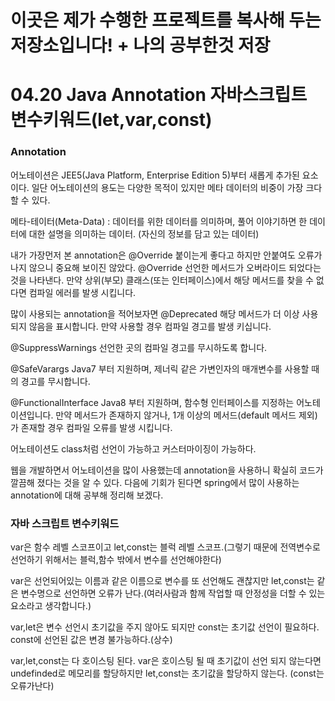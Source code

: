 # 이곳은 제가 수행한 프로젝트를 복사해 두는 저장소입니다! + 나의 공부한것 저장

<h1>04.20 Java Annotation 자바스크립트 변수키워드(let,var,const)</h1>

<h3>Annotation</h3>
어노테이션은 JEE5(Java Platform, Enterprise Edition 5)부터 새롭게 추가된 요소이다.
일단 어노테이션의 용도는 다양한 목적이 있지만 메타 데이터의 비중이 가장 크다 할 수 있다.

메타-테이터(Meta-Data) : 데이터를 위한 데이터를 의미하며, 풀어 이야기하면 한 데이터에 대한 설명을 의미하는 데이터. (자신의 정보를 담고 있는 데이터)

내가 가장먼저 본 annotation은 @Override 붙이는게 좋다고 하지만 안붙여도 오류가 나지 않으니 중요해 보이진 않았다.
@Override
선언한 메서드가 오버라이드 되었다는 것을 나타낸다.
만약 상위(부모) 클래스(또는 인터페이스)에서 해당 메서드를 찾을 수 없다면 컴파일 에러를 발생 시킵니다.

많이 사용되는 annotation을 적어보자면
@Deprecated
해당 메서드가 더 이상 사용되지 않음을 표시합니다.
만약 사용할 경우 컴파일 경고를 발생 키십니다.

@SuppressWarnings
선언한 곳의 컴파일 경고를 무시하도록 합니다.

@SafeVarargs
Java7 부터 지원하며, 제너릭 같은 가변인자의 매개변수를 사용할 때의 경고를 무시합니다.

@FunctionalInterface
Java8 부터 지원하며, 함수형 인터페이스를 지정하는 어노테이션입니다.
만약 메서드가 존재하지 않거나, 1개 이상의 메서드(default 메서드 제외)가 존재할 경우 컴파일 오류를 발생 시킵니다.

어노테이션도 class처럼 선언이 가능하고 커스터마이징이 가능하다.

웹을 개발하면서 어노테이션을 많이 사용했는데 annotation을 사용하니 확실히 코드가 깔끔해 졌다는 것을 알 수 있다.
다음에 기회가 된다면 spring에서 많이 사용하는 annotation에 대해 공부해 정리해 보겠다.

<h3>자바 스크립트 변수키워드</h3>
var은 함수 레벨 스코프이고 let,const는 블럭 레벨 스코프.(그렇기 때문에 전역변수로 선언하기 위해서는 블럭,함수 밖에서 변수를 선언해야한다)

var은 선언되어있는 이름과 같은 이름으로 변수를 또 선언해도 괜찮지만 let,const는 같은 변수명으로 선언하면 오류가 난다.(여러사람과 함께 작업할 때 안정성을 더할 수 있는 요소라고 생각합니다.)

var,let은 변수 선언시 초기값을 주지 않아도 되지만 const는 초기값 선언이 필요하다.
const에 선언된 값은 변경 불가능하다.(상수)

var,let,const는 다 호이스팅 된다.
var은 호이스팅 될 때 초기값이 선언 되지 않는다면 undefinded로 메모리를 할당하지만 let,const는 초기값을 할당하지 않는다. (const는 오류가난다)
